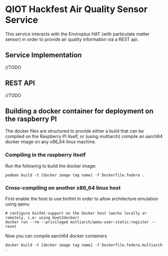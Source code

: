 # QIOT Hackfest Air Quality Sensor Service

This service interacts with the Enviroplus HAT (with particulate matter sensor) in order to provide air quality information via a REST api.

## Service Implementation

//TODO

## REST API

//TODO

## Building a docker container for deployment on the raspberry PI

The docker files are structured to provide either a build that can be compiled on the Raspberry PI itself, or (using multiarch) compile an aarch64 docker image on any x86_64 linux machine.

### Compiling in the raspberry itself

Run the following to build the docker image:

```
podman build -t [docker image tag name] -f Dockerfile.fedora .
```


### Cross-compiling on another x86_64 linux host

First enable the host to use binfmt in order to allow architecture emulation using qemu

``` 
# configure binfmt-support on the Docker host (works locally or remotely, i.e: using boot2docker)
docker run --rm --privileged multiarch/qemu-user-static:register --reset
```

Now you can compile aarch64 docker containers

```
docker build -t [docker image tag name] -f Dockerfile.fedora.multiarch .
```